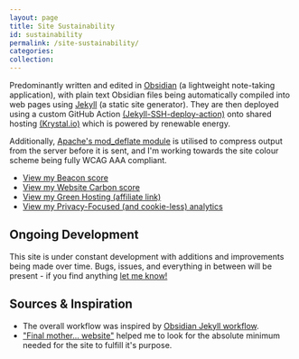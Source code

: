 ```yaml
---
layout: page
title: Site Sustainability
id: sustainability
permalink: /site-sustainability/
categories:
collection:
---
```


Predominantly written and edited in [Obsidian](https://stephango.com/obsidian) (a lightweight note-taking application), with plain text Obsidian files being automatically compiled into web pages using [Jekyll](https://jekyllrb.com/) (a static site generator).  They are then deployed using a custom GitHub Action [(Jekyll-SSH-deploy-action)](https://github.com/YakGalaxy/jekyll-SSH-deploy-action) onto shared hosting [(Krystal.io)](https://krystal.io/) which is powered by renewable energy.

Additionally, [Apache's mod_deflate module](https://httpd.apache.org/docs/current/mod/mod_deflate.html) is utilised to compress output from the server before it is sent, and I'm working towards the site colour scheme being fully WCAG AAA compliant.

- [View my Beacon score](https://digitalbeacon.co/report/alexlaycy-com)
- [View my Website Carbon score](https://www.websitecarbon.com/website/alexlaycy-com/)
- [View my Green Hosting (affiliate link)](https://affiliate.k.io/go/TB8wtfrmr0)
- [View my Privacy-Focused (and cookie-less) analytics](https://www.simpleanalytics.com/)

## Ongoing Development

This site is under constant development with additions and improvements being made over time. Bugs, issues, and everything in between will be present - if you find anything [let me know!](mailto:alex@alexlaycy.com)

## Sources & Inspiration

- The overall workflow was inspired by [Obsidian Jekyll workflow](https://refinedmind.co/obsidian-jekyll-workflow). 
- ["Final mother... website"](https://perfectmotherfuckingwebsite.com/) helped me to look for the absolute minimum needed for the site to fulfill it's purpose.






